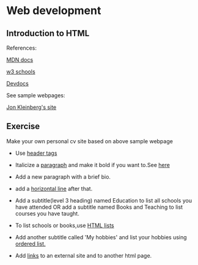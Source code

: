 # Web development

## Introduction to HTML

References:

[MDN docs](https://developer.mozilla.org/en-US/docs/Web/HTML/Reference)

[w3 schools](https://www.w3schools.com/html/html_headings.asp)

[Devdocs](https://devdocs.io/)

See sample webpages:

[Jon Kleinberg's site](https://www.cs.cornell.edu/home/kleinber/)

## Exercise

Make your own personal cv site based on above sample webpage

* Use [header tags](https://developer.mozilla.org/en-US/docs/Web/HTML/Element/Heading_Elements)

* Italicize a [paragraph](https://developer.mozilla.org/en-US/docs/Web/HTML/Element/p) and make it bold if you want to.See [here](https://developer.mozilla.org/en-US/docs/Web/HTML/Element/em#%3Ci%3E_vs._%3Cem%3E)

* Add a new paragraph with a brief bio.

* add a [horizontal line](https://developer.mozilla.org/en-US/docs/Web/HTML/Element/hr) after that.

* Add a subtitle(level 3 heading) named Education to list all schools you have attended OR add a subtitle named Books and Teaching to list courses you have taught.

* To list schools or books,use [HTML lists](https://developer.mozilla.org/en-US/docs/Web/HTML/Element/ul)

* Add another subtitle called 'My hobbies' and list your hobbies using [ordered list.](https://developer.mozilla.org/en-US/docs/Web/HTML/Element/ol)

* Add [links](https://developer.mozilla.org/en-US/docs/Web/HTML/Element/a) to an external site and to another html page.






